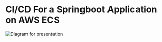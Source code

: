 # CI/CD For a Springboot Application on AWS ECS

![Diagram for presentation](https://user-images.githubusercontent.com/97601366/154591988-0ac89658-90e0-49e0-9753-2c20b716b1c1.png)


